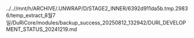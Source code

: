 ../..//mnt/h/ARCHIVE/.UNWRAP/D/STAGE2_INNER/6392d911da5b.tmp.29836/temp_extract_8월7일/DuRiCore/modules/backup_success_20250812_132942/DURI_DEVELOPMENT_STATUS_20241219.md